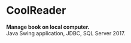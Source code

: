 # CoolReader
<b>Manage book on local computer.</b><br />
Java Swing application, JDBC, SQL Server 2017.
